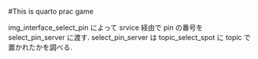 #This is quarto prac game

img_interface_select_pin によって srvice 経由で pin の番号を select_pin_server に渡す.
select_pin_server は topic_select_spot に topic で 置かれたかを調べる.
